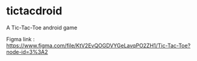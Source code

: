 # tictacdroid
A Tic-Tac-Toe android game

Figma link : https://www.figma.com/file/KtV2EvQOGDVYGeLavqPO2ZH1/Tic-Tac-Toe?node-id=3%3A2
